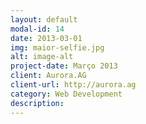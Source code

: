 ```yaml
---
layout: default
modal-id: 14
date: 2013-03-01
img: maior-selfie.jpg
alt: image-alt
project-date: Março 2013
client: Aurora.AG
client-url: http://aurora.ag
category: Web Development
description:
---
```

